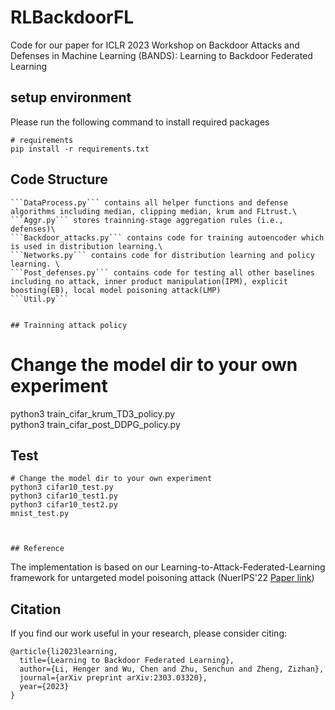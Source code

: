 # RLBackdoorFL

Code for our paper for ICLR 2023 Workshop on Backdoor Attacks and Defenses in Machine Learning (BANDS): Learning to Backdoor Federated Learning
## setup environment

Please run the following command to install required packages

```
# requirements
pip install -r requirements.txt
```

## Code Structure
```
```DataProcess.py``` contains all helper functions and defense algorithms including median, clipping median, krum and FLtrust.\
```Aggr.py``` stores trainning-stage aggregation rules (i.e., defenses)\
```Backdoor_attacks.py``` contains code for training autoencoder which is used in distribution learning.\
```Networks.py``` contains code for distribution learning and policy learning. \
```Post_defenses.py``` contains code for testing all other baselines including no attack, inner product manipulation(IPM), explicit boosting(EB), local model poisoning attack(LMP)
```Util.py``` 


## Trainning attack policy
```
# Change the model dir to your own experiment
python3 train_cifar_krum_TD3_policy.py\
python3 train_cifar_post_DDPG_policy.py




## Test
```
# Change the model dir to your own experiment
python3 cifar10_test.py
python3 cifar10_test1.py
python3 cifar10_test2.py
mnist_test.py



## Reference
```
The implementation is based on our Learning-to-Attack-Federated-Learning framework for untargeted model poisoning attack (NuerIPS'22 [Paper link](https://openreview.net/pdf?id=4OHRr7gmhd4))


## Citation
If you find our work useful in your research, please consider citing:
```
@article{li2023learning,
  title={Learning to Backdoor Federated Learning},
  author={Li, Henger and Wu, Chen and Zhu, Senchun and Zheng, Zizhan},
  journal={arXiv preprint arXiv:2303.03320},
  year={2023}
}
